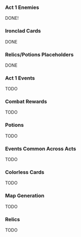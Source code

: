 ### Act 1 Enemies
DONE!

### Ironclad Cards
DONE

### Relics/Potions Placeholders
DONE

### Act 1 Events
TODO

### Combat Rewards
TODO

### Potions
TODO

### Events Common Across Acts
TODO

### Colorless Cards
TODO

### Map Generation
TODO

### Relics
TODO